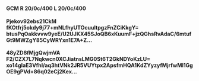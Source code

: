 #### GCM R 20/0c/400 L 20/0c/400
**Pjekov92ebs21CkM**<br/>**fKOtfrj5okdy9j77+mNLfhyUTOcuuItpgzFnZCiKkgY=**<br/>**btusPqOakkvvw9yeE/U2UJKX45SJoQB6xKuumF+jzQGhsRvAdaC/6mtufGt9MWZgY85CyWRYxn1E7A+Z...**<br/><br/>
**48yZD8fMjgQwjmVA**<br/>**F2/CZX7L7Nqkwcn0XCJiatnsLMG0St6T2GkNDYoKzLU=**<br/>**xo14gIaE3Vfhl/aq3htVNk2JR5VUYtpx2ApsfmHQA1KdZYyzyfMjrfwMl1GgOE9gPVd+86q02eCj2Kex...**